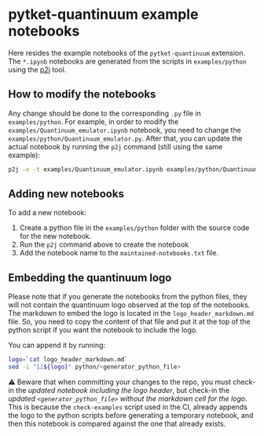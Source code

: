 # pytket-quantinuum example notebooks

Here resides the example notebooks of the `pytket-quantinuum` extension.
The `*.ipynb` notebooks are generated from the scripts in `examples/python`
using the [p2j](https://github.com/remykarem/python2jupyter) tool.


## How to modify the notebooks

Any change should be done to the corresponding `.py` file in `examples/python`.
For example, in order to modify the `examples/Quantinuum_emulator.ipynb` notebook, you need
to change the `examples/python/Quantinuum_emulator.py`. After that, you can update the
actual notebook by running the `p2j` command (still using the same example):

```bash
p2j -o -t examples/Quantinuum_emulator.ipynb examples/python/Quantinuum_emulator.py
```

## Adding new notebooks

To add a new notebook:
1. Create a python file in the `examples/python` folder with the source code for the new notebook. 
2. Run the `p2j` command above to create the notebook
3. Add the notebook name to the `maintained-notebooks.txt` file.


## Embedding the quantinuum logo

Please note that if you generate the notebooks from the python files, they will not contain
the quantinuum logo observed at the top of the notebooks. The markdown to embed the logo
is located in the `logo_header_markdown.md` file. So, you need to copy the content
of that file and put it at the top of the python script if you want the notebook to
include the logo.

You can append it by running:
```bash
logo=`cat logo_header_markdown.md`
sed -i "1i${logo}" python/<generator_python_file>
```

:warning: Beware that when committing your changes to the repo, you must check-in the *updated notebook
including the logo header*, but check-in the *updated `<generator_python_file>` without the
markdown cell for the logo*. This is because the `check-examples` script used in the CI, already
appends the logo to the python scripts before generating a temporary notebook, and then this
notebook is compared against the one that already exists.
